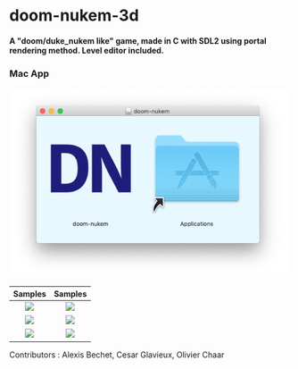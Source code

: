 # doom-nukem-3d

#### A "doom/duke_nukem like" game, made in C with SDL2 using portal rendering method. Level editor included.

### Mac App

[![Image of doom-nukem app](resources/doom_macapp2.png)](https://drive.google.com/open?id=1c4bQNjl4Qpea87jTfgInliA_PBBSsSWA)

Samples | Samples  
:-------------------------:|:-------------------------:
![](resources/gif_parkour.gif)  |  ![](resources/gif_branch.gif)
![](resources/gif_chillday.gif)  |  ![](resources/gif_spacepasserelle.gif)
![](resources/gif_editor-1.gif)  | ![](resources/gif_editor-2.gif) 

Contributors : Alexis Bechet, Cesar Glavieux, Olivier Chaar

